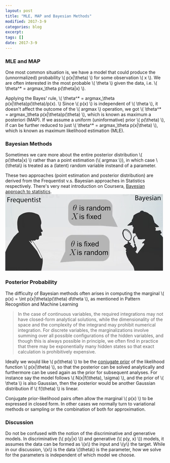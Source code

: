 ```yaml
---
layout: post
title: "MLE, MAP and Bayesian Methods"
modified: 2017-3-9
categories: blog
excerpt:
tags: []
date: 2017-3-9
---
```


### MLE and MAP
One most common situation is, we have a model that could produce the (unnormalized) probability \\( p(x|\theta) \\) for some observation \\( x \\). We are often interested in the most probable \\( \theta \\) given the data, i.e.  \\( \theta^* = argmax_\theta p(\theta|x) \\).  

Applying the Bayes' rule, \\( \theta^* = argmax_\theta p(x|\theta)p(\theta)/p(x). \\)
Since \\( p(x) \\) is independent of \\( \theta \\), it doesn't affect the outcome of the \\( argmax \\) operation, we got 
\\( \theta^* = argmax_\theta p(x|\theta)p(\theta) \\), which is known as maximum a posteriori (MAP).
If we assume a uniform (uninformative) prior \\( p(\theta) \\), if can be further reduced to just \\( \theta^* = argmax_\theta p(x|\theta) \\), which is known as maximum likelihood estimation (MLE).

### Bayesian Methods
Sometimes we care more about the entire posterior distribution \\( p(\theta|x) \\) rather than a point estimation (\\( argmax \\)), in which case \\(\theta\\) is treated as a (latent) random variable insteand of a parameter.  

These two approaches (point estimation and posterior distribution) are derived from the Frequentist v.s. Bayesian approaches in Statistics respectively. There's very neat introduction on Coursera, [Bayesian approach to statistics](https://www.coursera.org/learn/bayesian-methods-in-machine-learning/lecture/wTqJf/bayesian-approach-to-statistics).  
![bayesian](https://raw.githubusercontent.com/dontloo/dontloo.github.io/master/images/bayesian.png)  


### Posterior Probability
The difficulty of Bayesian methods often arises in computing the marginal \\( p(x) = \int p(x|\theta)p(\theta) d\theta \\), as mentioned in Pattern Recognition and Machine Learning
>  In the case of continuous variables, the required integrations may not have closed-form analytical solutions, 
while the dimensionality of the space and the complexity of the integrand may prohibit numerical integration. 
For discrete variables, the marginalizations involve summing over all possible configurations of the hidden variables, 
and though this is always possible in principle, we often find in practice that there may be exponentially many hidden states 
so that exact calculation is prohibitively expensive.

Ideally we would like \\( p(\theta) \\) to be the [conjugate prior](https://en.wikipedia.org/wiki/Conjugate_prior) of the likelihood function \\( p(x|\theta) \\), so that the posterior can be solved analytically and furthermore can be used again as the prior for subsequent analyses. For instance say the model follows \\( N(x|f(\theta), \sigma) \\), and the prior of \\( \theta \\) is also Gaussian, then the posterior would be another Gaussian distribution if \\( f(\theta) \\) is linear.

Conjugate prior-likelihood pairs often allow the marginal \\( p(x) \\) to be expressed in closed form. In other cases we normally turn to variational methods or sampling or the combination of both for approximation.

### Discussion
Do not be confused with the notion of the discriminative and generative models. In discriminative (\\( p(y\|x) \\)) and generative (\\( p(y, x) \\)) models, it assumes the data can be formed as \\(x\\) the input and \\(y\\) the target. While in our discussion, \\(x\\) is the data \\(\theta\\) is the parameter, how we solve for the parameters is independent of which model we choose.
